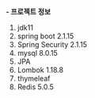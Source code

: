 **- 프로젝트 정보**
1. jdk11
2. spring boot 2.1.15
3. Spring Security 2.1.15
4. mysql 8.0.15
5. JPA
6. Lombok 1.18.8
7. thymeleaf
8. Redis 5.0.5
